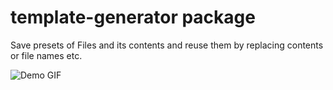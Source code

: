 # template-generator package

Save presets of Files and its contents and reuse them by replacing contents or file names etc.

![Demo GIF](http://dineshsalunke.in/git/readme_images/template-generator-screenshot.gif?raw=true)
